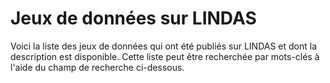 # Jeux de données sur LINDAS

Voici la liste des jeux de données qui ont été publiés sur LINDAS et dont la description est disponible. Cette liste peut être recherchée par mots-clés à l'aide du champ de recherche ci-dessous.
